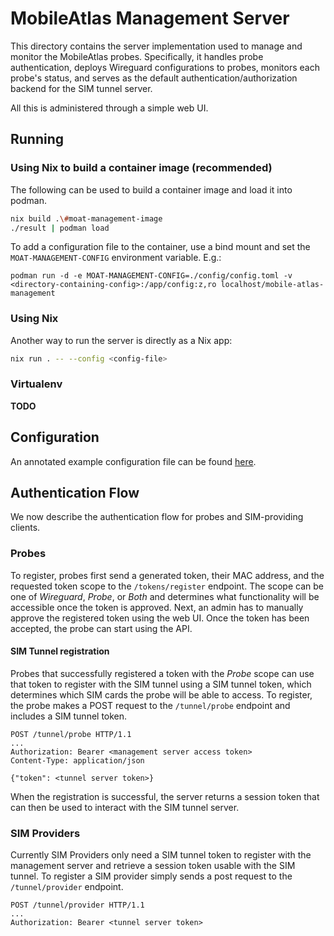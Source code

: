 # MobileAtlas Management Server

This directory contains the server implementation used to manage and monitor the
MobileAtlas probes. Specifically, it handles probe authentication, deploys Wireguard
configurations to probes, monitors each probe's status, and serves as the default
authentication/authorization backend for the SIM tunnel server.

All this is administered through a simple web UI.

## Running

### Using Nix to build a container image (recommended)

The following can be used to build a container image and load it into podman.

```bash
nix build .\#moat-management-image
./result | podman load
```

To add a configuration file to the container, use a bind mount and set the
`MOAT-MANAGEMENT-CONFIG` environment variable. E.g.:

```
podman run -d -e MOAT-MANAGEMENT-CONFIG=./config/config.toml -v <directory-containing-config>:/app/config:z,ro localhost/mobile-atlas-management
```

### Using Nix

Another way to run the server is directly as a Nix app:

```bash
nix run . -- --config <config-file>
```


### Virtualenv

**TODO**

## Configuration

An annotated example configuration file can be found [here](./example-config.toml).

## Authentication Flow

We now describe the authentication flow for probes and SIM-providing clients.

### Probes

To register, probes first send a generated token, their MAC address, and the requested
token scope to the `/tokens/register` endpoint. The scope can be one of *Wireguard*,
*Probe*, or *Both* and determines what functionality will be accessible once the token
is approved. Next, an admin has to manually approve the registered token using the web
UI. Once the token has been accepted, the probe can start using the API.

#### SIM Tunnel registration

Probes that successfully registered a token with the *Probe* scope can use that token to
register with the SIM tunnel using a SIM tunnel token, which determines which SIM cards
the probe will be able to access. To register, the probe makes a POST request to the
`/tunnel/probe` endpoint and includes a SIM tunnel token.

```
POST /tunnel/probe HTTP/1.1
...
Authorization: Bearer <management server access token>
Content-Type: application/json

{"token": <tunnel server token>}
```

When the registration is successful, the server returns a session token that can then be
used to interact with the SIM tunnel server.


### SIM Providers

Currently SIM Providers only need a SIM tunnel token to register with the management
server and retrieve a session token usable with the SIM tunnel. To register a SIM
provider simply sends a post request to the `/tunnel/provider` endpoint.

```
POST /tunnel/provider HTTP/1.1
...
Authorization: Bearer <tunnel server token>


```
